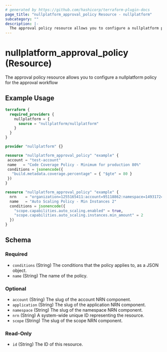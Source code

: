 ```yaml
---
# generated by https://github.com/hashicorp/terraform-plugin-docs
page_title: "nullplatform_approval_policy Resource - nullplatform"
subcategory: ""
description: |-
  The approval policy resource allows you to configure a nullplatform policy for the approval workflow
---
```


# nullplatform_approval_policy (Resource)

The approval policy resource allows you to configure a nullplatform policy for the approval workflow

## Example Usage

```terraform
terraform {
  required_providers {
    nullplatform = {
      source = "nullplatform/nullplatform"
    }
  }
}

provider "nullplatform" {}

resource "nullplatform_approval_policy" "example" {
 account = "test-account"
 name   = "Code Coverage Policy - Minimum for production 80%"
 conditions = jsonencode({
   "build.metadata.coverage.percentage" = { "$gte" = 80 }
 })
}

resource "nullplatform_approval_policy" "example" {
  nrn    = "organization=1255165411:account=95118862:namespace=1493172477:application=113444824"
  name   = "Auto Scaling Policy - Min Instances 2"
  conditions = jsonencode({
    "scope.capabilities.auto_scaling.enabled" = true,
    "scope.capabilities.auto_scaling.instances.min_amount" = 2
  })
}
```

<!-- schema generated by tfplugindocs -->
## Schema

### Required

- `conditions` (String) The conditions that the policy applies to, as a JSON object.
- `name` (String) The name of the policy.

### Optional

- `account` (String) The slug of the account NRN component.
- `application` (String) The slug of the application NRN component.
- `namespace` (String) The slug of the namespace NRN component.
- `nrn` (String) A system-wide unique ID representing the resource.
- `scope` (String) The slug of the scope NRN component.

### Read-Only

- `id` (String) The ID of this resource.
